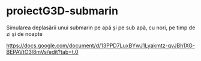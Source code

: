 # proiectG3D-submarin
Simularea deplasării unui submarin pe apă și pe sub apă, cu nori, pe timp de zi și de noapte

https://docs.google.com/document/d/13PPD7LuxBYwJ1Lyakmtz-qvJBh1XG-BEPAVtO3l8mVs/edit?tab=t.0
